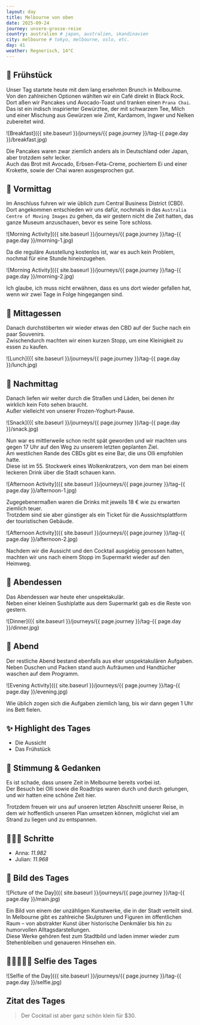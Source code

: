 ```yaml
---
layout: day
title: Melbourne von oben
date: 2025-09-24
journey: unsere-grosse-reise
country: australien # japan, australien, skandinavien
city: melbourne # tokyo, melbourne, oslo, etc.
day: 41
weather: Regnerisch, 14°C
---
```


## 🥐 Frühstück

Unser Tag startete heute mit dem lang ersehnten Brunch in Melbourne.  
Von den zahlreichen Optionen wählten wir ein Café direkt in Black Rock.  
Dort aßen wir Pancakes und Avocado-Toast und tranken einen `Prana Chai`.  
Das ist ein indisch inspirierter Gewürztee, der mit schwarzem Tee, Milch und einer Mischung aus Gewürzen wie Zimt, Kardamom, Ingwer und Nelken zubereitet wird.  

![Breakfast]({{ site.baseurl }}/journeys/{{ page.journey }}/tag-{{ page.day }}/breakfast.jpg)

Die Pancakes waren zwar ziemlich anders als in Deutschland oder Japan, aber trotzdem sehr lecker.  
Auch das Brot mit Avocado, Erbsen-Feta-Creme, pochiertem Ei und einer Krokette, sowie der Chai waren ausgesprochen gut.  

## 🌅 Vormittag

Im Anschluss fuhren wir wie üblich zum Central Business District (CBD).  
Dort angekommen entschieden wir uns dafür, nochmals in das `Australia Centre of Moving Images` zu gehen, da wir gestern nicht die Zeit hatten, das ganze Museum anzuschauen, bevor es seine Tore schloss.  

![Morning Activity]({{ site.baseurl }}/journeys/{{ page.journey }}/tag-{{ page.day }}/morning-1.jpg)

Da die reguläre Ausstellung kostenlos ist, war es auch kein Problem, nochmal für eine Stunde hineinzugehen.  

![Morning Activity]({{ site.baseurl }}/journeys/{{ page.journey }}/tag-{{ page.day }}/morning-2.jpg)

Ich glaube, ich muss nicht erwähnen, dass es uns dort wieder gefallen hat, wenn wir zwei Tage in Folge hingegangen sind.  

## 🍣 Mittagessen

Danach durchstöberten wir wieder etwas den CBD auf der Suche nach ein paar Souvenirs.  
Zwischendurch machten wir einen kurzen Stopp, um eine Kleinigkeit zu essen zu kaufen.  

![Lunch]({{ site.baseurl }}/journeys/{{ page.journey }}/tag-{{ page.day }}/lunch.jpg)

## 🌆 Nachmittag

Danach liefen wir weiter durch die Straßen und Läden, bei denen ihr wirklich kein Foto sehen braucht.  
Außer vielleicht von unserer Frozen-Yoghurt-Pause.  

![Snack]({{ site.baseurl }}/journeys/{{ page.journey }}/tag-{{ page.day }}/snack.jpg)

Nun war es mittlerweile schon recht spät geworden und wir machten uns gegen 17 Uhr auf den Weg zu unserem letzten geplanten Ziel.  
Am westlichen Rande des CBDs gibt es eine Bar, die uns Olli empfohlen hatte.  
Diese ist im 55. Stockwerk eines Wolkenkratzers, von dem man bei einem leckeren Drink über die Stadt schauen kann.  

![Afternoon Activity]({{ site.baseurl }}/journeys/{{ page.journey }}/tag-{{ page.day }}/afternoon-1.jpg)

Zugegebenermaßen waren die Drinks mit jeweils 18 € wie zu erwarten ziemlich teuer.  
Trotzdem sind sie aber günstiger als ein Ticket für die Aussichtsplattform der touristischen Gebäude.  

![Afternoon Activity]({{ site.baseurl }}/journeys/{{ page.journey }}/tag-{{ page.day }}/afternoon-2.jpg)

Nachdem wir die Aussicht und den Cocktail ausgiebig genossen hatten, machten wir uns nach einem Stopp im Supermarkt wieder auf den Heimweg.  

## 🍜 Abendessen

Das Abendessen war heute eher unspektakulär.  
Neben einer kleinen Sushiplatte aus dem Supermarkt gab es die Reste von gestern.  

![Dinner]({{ site.baseurl }}/journeys/{{ page.journey }}/tag-{{ page.day }}/dinner.jpg)

## 🌙 Abend

Der restliche Abend bestand ebenfalls aus eher unspektakulären Aufgaben.  
Neben Duschen und Packen stand auch Aufräumen und Handtücher waschen auf dem Programm.  

![Evening Activity]({{ site.baseurl }}/journeys/{{ page.journey }}/tag-{{ page.day }}/evening.jpg)

Wie üblich zogen sich die Aufgaben ziemlich lang, bis wir dann gegen 1 Uhr ins Bett fielen.  

## ✨ Highlight des Tages

- Die Aussicht  
- Das Frühstück  

## 💭 Stimmung & Gedanken

Es ist schade, dass unsere Zeit in Melbourne bereits vorbei ist.  
Der Besuch bei Olli sowie die Roadtrips waren durch und durch gelungen, und wir hatten eine schöne Zeit hier.  

Trotzdem freuen wir uns auf unseren letzten Abschnitt unserer Reise, in dem wir hoffentlich unseren Plan umsetzen können, möglichst viel am Strand zu liegen und zu entspannen.  

## 🏃🏽‍♀️ Schritte

- Anna: _11.982_  
- Julian: _11.968_  

## 📸 Bild des Tages

![Picture of the Day]({{ site.baseurl }}/journeys/{{ page.journey }}/tag-{{ page.day }}/main.jpg)

Ein Bild von einem der unzähligen Kunstwerke, die in der Stadt verteilt sind.  
In Melbourne gibt es zahlreiche Skulpturen und Figuren im öffentlichen Raum – von abstrakter Kunst über historische Denkmäler bis hin zu humorvollen Alltagsdarstellungen.  
Diese Werke gehören fest zum Stadtbild und laden immer wieder zum Stehenbleiben und genaueren Hinsehen ein.  

## 👩🏻‍🤝‍👨🏽 Selfie des Tages

![Selfie of the Day]({{ site.baseurl }}/journeys/{{ page.journey }}/tag-{{ page.day }}/selfie.jpg)

## Zitat des Tages

> Der Cocktail ist aber ganz schön klein für $30.
